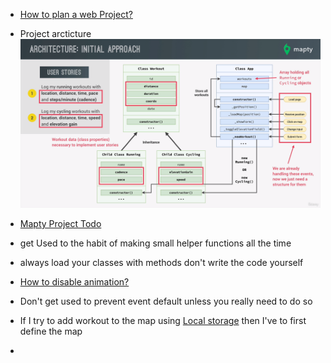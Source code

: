 -  [How to plan a web Project?](How%20to%20plan%20a%20web%20Project?.md)
- Project arcticture
![Pasted image 20230928154312](Pasted%20image%2020230928154312.png)
- [Mapty Project Todo](Mapty%20Project%20Todo)
- get Used to the habit of making small helper functions all the time
- always load your classes with methods don't write the code yourself 
- [How to disable animation?](How%20to%20disable%20animation?.md)
- Don't get used to prevent event default unless you really need to do so

- If I try to add workout to the map using [Local storage](Local%20storage.md) then I've to first define the map
- 